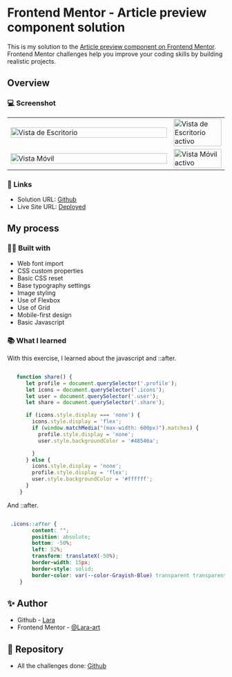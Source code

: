 # Frontend Mentor - Article preview component solution

This is my solution to the <a href="https://www.frontendmentor.io/challenges/article-preview-component-dYBN_pYFT"> Article preview component on Frontend Mentor</a>.<br> Frontend Mentor challenges help you improve your coding skills by building realistic projects. 


## Overview

### 💻 Screenshot

<table>
  <tr>
    <td style="width: 75%;"><img src="https://github.com/Lara-art/Article-preview-component/blob/main/screenshot/Desktop.png" alt="Vista de Escritorio" style="width: 100%;"/></td>
    <td style="width: 25%;"><img src="https://github.com/Lara-art/Article-preview-component/blob/main/screenshot/Desktop-active.png"  alt="Vista de Escritorio activo" style="width: 100%;"/></td>
  </tr>
  <tr>
    <td style="width: 75%;"><img src="https://github.com/Lara-art/Article-preview-component/blob/main/screenshot/Mobile.png" alt="Vista Móvil" style="width: 100%;"/></td>
    <td style="width: 25%;"><img src="https://github.com/Lara-art/Article-preview-component/blob/main/screenshot/Mobile-active.png"  alt="Vista Móvil activo" style="width: 100%;"/></td>
  </tr>
</table>

### 🔗 Links

- Solution URL: [Github](https://github.com/Lara-art/Article-preview-component)
- Live Site URL: [Deployed](https://lara-art.github.io/Article-preview-component)

## My process

### 👩‍💻 Built with

- Web font import
- CSS custom properties
- Basic CSS reset
- Base typography settings
- Image styling
- Use of Flexbox
- Use of Grid
- Mobile-first design
- Basic Javascript


### 📚 What I learned

With this exercise, I learned about the javascript and ::after.


```javascript

   function share() {
      let profile = document.querySelector('.profile');
      let icons = document.querySelector('.icons');
      let user = document.querySelector('.user');
      let share = document.querySelector('.share');

      if (icons.style.display === 'none') {
        icons.style.display = 'flex';
        if (window.matchMedia("(max-width: 600px)").matches) {
          profile.style.display = 'none';
          user.style.backgroundColor = '#48546a';

        }
      } else {
        icons.style.display = 'none';
        profile.style.display = 'flex';
        user.style.backgroundColor = '#ffffff';
      }
    }

```
And ::after.

```css

 .icons::after {
        content: "";
        position: absolute;
        bottom: -50%;
        left: 52%;
        transform: translateX(-50%);
        border-width: 15px;
        border-style: solid;
        border-color: var(--color-Grayish-Blue) transparent transparent transparent;
    }

```


## ✨ Author

- Github - [Lara](https://github.com/Lara-art)
- Frontend Mentor - [@Lara-art](https://www.frontendmentor.io/profile/Lara-art)

## 📂 Repository

- All the challenges done: [Github](https://github.com/Lara-art/My-Frontend-Mentor-Repository)

